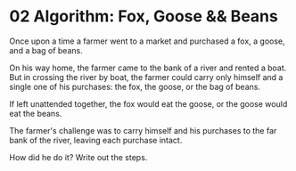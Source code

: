 # 02 Algorithm: Fox, Goose && Beans

Once upon a time a farmer went to a market and purchased a fox, a goose, and a bag of beans.

On his way home, the farmer came to the bank of a river and rented a boat. But in crossing the river by boat, the farmer could carry only himself and a single one of his purchases: the fox, the goose, or the bag of beans.

If left unattended together, the fox would eat the goose, or the goose would eat the beans.

The farmer's challenge was to carry himself and his purchases to the far bank of the river, leaving each purchase intact.

How did he do it? Write out the steps.
